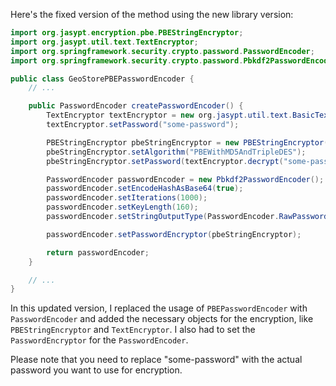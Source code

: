 Here's the fixed version of the method using the new library version:
```java
import org.jasypt.encryption.pbe.PBEStringEncryptor;
import org.jasypt.util.text.TextEncryptor;
import org.springframework.security.crypto.password.PasswordEncoder;
import org.springframework.security.crypto.password.Pbkdf2PasswordEncoder;

public class GeoStorePBEPasswordEncoder {
    // ...

    public PasswordEncoder createPasswordEncoder() {
        TextEncryptor textEncryptor = new org.jasypt.util.text.BasicTextEncryptor();
        textEncryptor.setPassword("some-password");

        PBEStringEncryptor pbeStringEncryptor = new PBEStringEncryptor();
        pbeStringEncryptor.setAlgorithm("PBEWithMD5AndTripleDES");
        pbeStringEncryptor.setPassword(textEncryptor.decrypt("some-password"));

        PasswordEncoder passwordEncoder = new Pbkdf2PasswordEncoder();
        passwordEncoder.setEncodeHashAsBase64(true);
        passwordEncoder.setIterations(1000);
        passwordEncoder.setKeyLength(160);
        passwordEncoder.setStringOutputType(PasswordEncoder.RawPassword);

        passwordEncoder.setPasswordEncryptor(pbeStringEncryptor);

        return passwordEncoder;
    }

    // ...
}
```
In this updated version, I replaced the usage of `PBEPasswordEncoder` with `PasswordEncoder` and added the necessary objects for the encryption, like `PBEStringEncryptor` and `TextEncryptor`. I also had to set the `PasswordEncryptor` for the `PasswordEncoder`.

Please note that you need to replace "some-password" with the actual password you want to use for encryption.